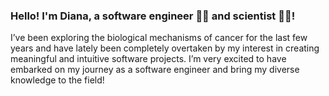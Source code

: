 ### Hello! I'm Diana, a software engineer 👩‍💻 and scientist 👩‍🔬! 
I’ve been exploring the biological mechanisms of cancer for the last few years and have lately been completely overtaken by my interest in creating meaningful and intuitive software projects. 
I’m very excited to have embarked on my journey as a software engineer and bring my diverse knowledge to the field!
